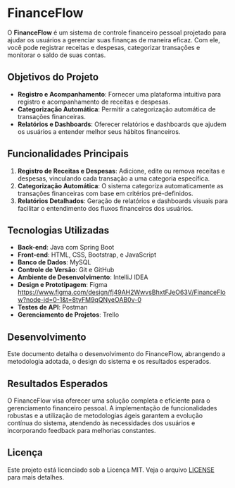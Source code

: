 # FinanceFlow

O **FinanceFlow** é um sistema de controle financeiro pessoal projetado para ajudar os usuários a gerenciar suas finanças de maneira eficaz. Com ele, você pode registrar receitas e despesas, categorizar transações e monitorar o saldo de suas contas.

## Objetivos do Projeto

- **Registro e Acompanhamento**: Fornecer uma plataforma intuitiva para registro e acompanhamento de receitas e despesas.
- **Categorização Automática**: Permitir a categorização automática de transações financeiras.
- **Relatórios e Dashboards**: Oferecer relatórios e dashboards que ajudem os usuários a entender melhor seus hábitos financeiros.

## Funcionalidades Principais

1. **Registro de Receitas e Despesas**: Adicione, edite ou remova receitas e despesas, vinculando cada transação a uma categoria específica.
2. **Categorização Automática**: O sistema categoriza automaticamente as transações financeiras com base em critérios pré-definidos.
3. **Relatórios Detalhados**: Geração de relatórios e dashboards visuais para facilitar o entendimento dos fluxos financeiros dos usuários.

## Tecnologias Utilizadas

- **Back-end**: Java com Spring Boot
- **Front-end**: HTML, CSS, Bootstrap, e JavaScript
- **Banco de Dados**: MySQL
- **Controle de Versão**: Git e GitHub
- **Ambiente de Desenvolvimento**: IntelliJ IDEA
- **Design e Prototipagem**: Figma https://www.figma.com/design/fj49AH2WwvsBhxtFJeO63V/FinanceFlow?node-id=0-1&t=8tyFM9qQNyeOAB0v-0
- **Testes de API**: Postman
- **Gerenciamento de Projetos**: Trello

## Desenvolvimento

Este documento detalha o desenvolvimento do FinanceFlow, abrangendo a metodologia adotada, o design do sistema e os resultados esperados.

## Resultados Esperados

O FinanceFlow visa oferecer uma solução completa e eficiente para o gerenciamento financeiro pessoal. A implementação de funcionalidades robustas e a utilização de metodologias ágeis garantem a evolução contínua do sistema, atendendo às necessidades dos usuários e incorporando feedback para melhorias constantes.
## Licença

Este projeto está licenciado sob a Licença MIT. Veja o arquivo [LICENSE](LICENSE) para mais detalhes.

